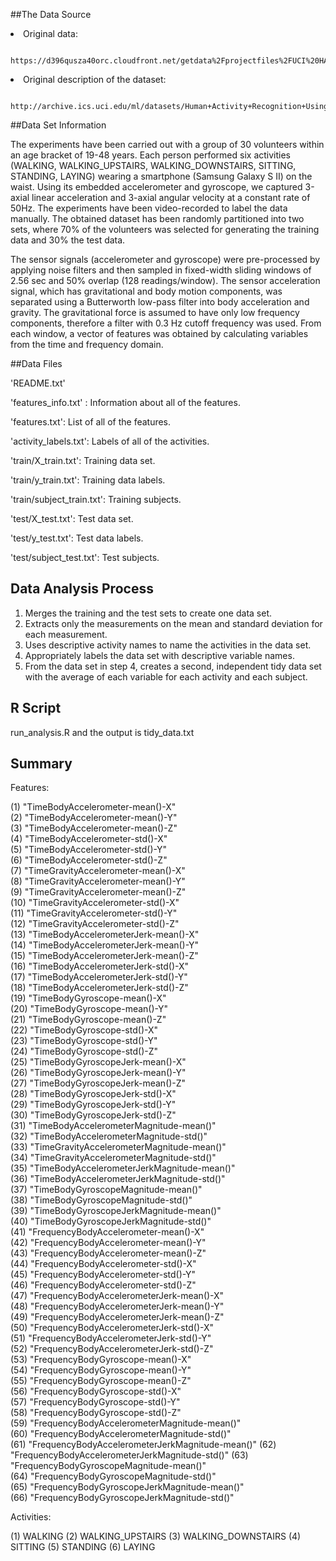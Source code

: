 
##The Data Source

<li> Original data: 
          
          https://d396qusza40orc.cloudfront.net/getdata%2Fprojectfiles%2FUCI%20HAR%20Dataset.zip 
</li>

<li> Original description of the dataset: 
          
          http://archive.ics.uci.edu/ml/datasets/Human+Activity+Recognition+Using+Smartphones 
</li>

##Data Set Information

The experiments have been carried out with a group of 30 volunteers within an age bracket of 19-48 years. Each person performed six activities (WALKING, WALKING_UPSTAIRS, WALKING_DOWNSTAIRS, SITTING, STANDING, LAYING) wearing a smartphone (Samsung Galaxy S II) on the waist. Using its embedded accelerometer and gyroscope, we captured 3-axial linear acceleration and 3-axial angular velocity at a constant rate of 50Hz. The experiments have been video-recorded to label the data manually. The obtained dataset has been randomly partitioned into two sets, where 70% of the volunteers was selected for generating the training data and 30% the test data.

The sensor signals (accelerometer and gyroscope) were pre-processed by applying noise filters and then sampled in fixed-width sliding windows of 2.56 sec and 50% overlap (128 readings/window). The sensor acceleration signal, which has gravitational and body motion components, was separated using a Butterworth low-pass filter into body acceleration and gravity. The gravitational force is assumed to have only low frequency components, therefore a filter with 0.3 Hz cutoff frequency was used. From each window, a vector of features was obtained by calculating variables from the time and frequency domain.

##Data Files

'README.txt'

'features_info.txt' : Information about all of the features.

'features.txt': List of all of the features.

'activity_labels.txt': Labels of all of the activities.

'train/X_train.txt': Training data set.

'train/y_train.txt': Training data labels.

'train/subject_train.txt': Training subjects.

'test/X_test.txt': Test data set.

'test/y_test.txt': Test data labels.

'test/subject_test.txt': Test subjects.

## Data Analysis Process

<ol>
 <li> Merges the training and the test sets to create one data set. </li>
 <li> Extracts only the measurements on the mean and standard deviation for each measurement. </li>
 <li> Uses descriptive activity names to name the activities in the data set. </li>
 <li> Appropriately labels the data set with descriptive variable names. </li>
 <li> From the data set in step 4, creates a second, independent tidy data set with the average of each variable for each activity and each subject. </li>
</ol>

## R Script

run_analysis.R and the output is tidy_data.txt

## Summary

Features:

(1) "TimeBodyAccelerometer-mean()-X"                
(2) "TimeBodyAccelerometer-mean()-Y"                
(3) "TimeBodyAccelerometer-mean()-Z"                
(4) "TimeBodyAccelerometer-std()-X"                 
(5) "TimeBodyAccelerometer-std()-Y"                 
(6) "TimeBodyAccelerometer-std()-Z"                 
(7) "TimeGravityAccelerometer-mean()-X"             
(8) "TimeGravityAccelerometer-mean()-Y"             
(9) "TimeGravityAccelerometer-mean()-Z"             
(10) "TimeGravityAccelerometer-std()-X"              
(11) "TimeGravityAccelerometer-std()-Y"              
(12) "TimeGravityAccelerometer-std()-Z"              
(13) "TimeBodyAccelerometerJerk-mean()-X"            
(14) "TimeBodyAccelerometerJerk-mean()-Y"            
(15) "TimeBodyAccelerometerJerk-mean()-Z"            
(16) "TimeBodyAccelerometerJerk-std()-X"             
(17) "TimeBodyAccelerometerJerk-std()-Y"             
(18) "TimeBodyAccelerometerJerk-std()-Z"             
(19) "TimeBodyGyroscope-mean()-X"                    
(20) "TimeBodyGyroscope-mean()-Y"                    
(21) "TimeBodyGyroscope-mean()-Z"                    
(22) "TimeBodyGyroscope-std()-X"                     
(23) "TimeBodyGyroscope-std()-Y"                     
(24) "TimeBodyGyroscope-std()-Z"                     
(25) "TimeBodyGyroscopeJerk-mean()-X"                
(26) "TimeBodyGyroscopeJerk-mean()-Y"                
(27) "TimeBodyGyroscopeJerk-mean()-Z"                
(28) "TimeBodyGyroscopeJerk-std()-X"                 
(29) "TimeBodyGyroscopeJerk-std()-Y"                 
(30) "TimeBodyGyroscopeJerk-std()-Z"                 
(31) "TimeBodyAccelerometerMagnitude-mean()"         
(32) "TimeBodyAccelerometerMagnitude-std()"          
(33) "TimeGravityAccelerometerMagnitude-mean()"      
(34) "TimeGravityAccelerometerMagnitude-std()"       
(35) "TimeBodyAccelerometerJerkMagnitude-mean()"     
(36) "TimeBodyAccelerometerJerkMagnitude-std()"      
(37) "TimeBodyGyroscopeMagnitude-mean()"             
(38) "TimeBodyGyroscopeMagnitude-std()"              
(39) "TimeBodyGyroscopeJerkMagnitude-mean()"         
(40) "TimeBodyGyroscopeJerkMagnitude-std()"          
(41) "FrequencyBodyAccelerometer-mean()-X"           
(42) "FrequencyBodyAccelerometer-mean()-Y"           
(43) "FrequencyBodyAccelerometer-mean()-Z"           
(44) "FrequencyBodyAccelerometer-std()-X"            
(45) "FrequencyBodyAccelerometer-std()-Y"            
(46) "FrequencyBodyAccelerometer-std()-Z"            
(47) "FrequencyBodyAccelerometerJerk-mean()-X"       
(48) "FrequencyBodyAccelerometerJerk-mean()-Y"       
(49) "FrequencyBodyAccelerometerJerk-mean()-Z"       
(50) "FrequencyBodyAccelerometerJerk-std()-X"        
(51) "FrequencyBodyAccelerometerJerk-std()-Y"        
(52) "FrequencyBodyAccelerometerJerk-std()-Z"        
(53) "FrequencyBodyGyroscope-mean()-X"               
(54) "FrequencyBodyGyroscope-mean()-Y"               
(55) "FrequencyBodyGyroscope-mean()-Z"               
(56) "FrequencyBodyGyroscope-std()-X"                
(57) "FrequencyBodyGyroscope-std()-Y"                
(58) "FrequencyBodyGyroscope-std()-Z"                
(59) "FrequencyBodyAccelerometerMagnitude-mean()"    
(60) "FrequencyBodyAccelerometerMagnitude-std()"     
(61) "FrequencyBodyAccelerometerJerkMagnitude-mean()"
(62) "FrequencyBodyAccelerometerJerkMagnitude-std()" 
(63) "FrequencyBodyGyroscopeMagnitude-mean()"        
(64) "FrequencyBodyGyroscopeMagnitude-std()"         
(65) "FrequencyBodyGyroscopeJerkMagnitude-mean()"    
(66) "FrequencyBodyGyroscopeJerkMagnitude-std()"

Activities:

(1) WALKING
(2) WALKING_UPSTAIRS
(3) WALKING_DOWNSTAIRS
(4) SITTING
(5) STANDING
(6) LAYING
